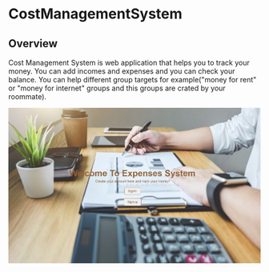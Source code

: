 # CostManagementSystem
## Overview
Cost Management System is web application that helps you to track your money. You can add incomes and expenses and you can check your balance.
You can help different group targets for example("money for rent" or "money for internet" groups and this groups are crated by your roommate).

<img src="images/expense.PNG" alt="Welcome page">